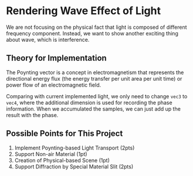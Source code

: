 # Rendering Wave Effect of Light

We are not focusing on the physical fact that light is composed of different frequency component. Instead, we want to show another exciting thing about wave, which is interference.

## Theory for Implementation

The Poynting vector is a concept in electromagnetism that represents the directional energy flux (the energy transfer per unit area per unit time) or power flow of an electromagnetic field.

Comparing with current implemented light, we only need to change `vec3` to `vec4`, where the additional dimension is used for recording the phase information. When we accumulated the samples, we can just add up the result with the phase.

## Possible Points for This Project

1. Implement Poynting-based Light Transport (2pts)
2. Support Non-air Material (1pt)
3. Creation of Physical-based Scene (1pt)
4. Support Diffraction by Special Material Slit (2pts)